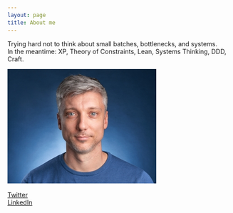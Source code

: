 ```yaml
---
layout: page
title: About me 
---
```


Trying hard not to think about small batches, bottlenecks, and systems.  
In the meantime: XP, Theory of Constraints, Lean, Systems Thinking, DDD, Craft.  
  
![](/assets/images/profile_resized.jpg)
  
[Twitter](http://www.twitter.com/d_stepanovic)  
[LinkedIn](http://www.linkedin.com/in/dstepanovic)
